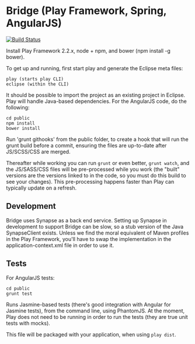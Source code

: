 Bridge (Play Framework, Spring, AngularJS)
=========================================

[![Build Status](https://travis-ci.org/Sage-Bionetworks/BridgePF.svg?branch=develop)](https://travis-ci.org/Sage-Bionetworks/BridgePF)

Install Play Framework 2.2.x, node + npm, and bower (npm install -g bower). 

To get up and running, first start play and generate the Eclipse meta 
files:

    play (starts play CLI)
    eclipse (within the CLI)

It should be possible to import the project as an existing project in Eclipse. 
Play will handle Java-based dependencies. For the AngularJS code, do the 
following:

    cd public
    npm install
    bower install

Run 'grunt githooks' from the public folder, to create a hook that will run the 
grunt build before a commit, ensuring the files are up-to-date after 
JS/SCSS/CSS are merged.

Thereafter while working you can run `grunt` or even better, `grunt watch`, and 
the JS/SASS/CSS files will be pre-processed while you work (the "built" versions 
are the versions linked to in the code, so you must do this build to see your 
changes). This pre-processing happens faster than Play can typically update on a 
refresh.

Development
-----------

Bridge uses Synapse as a back end service. Setting up Synapse in development to 
support Bridge can be slow, so a stub version of the Java SynapseClient exists. 
Unless we find the moral equivalent of Maven profiles in the Play Framework, you'll
have to swap the implementation in the application-context.xml file in order to 
use it.

Tests
-----

For AngularJS tests:

    cd public
    grunt test
    
Runs Jasmine-based tests (there's good integration with Angular for Jasmine tests), 
from the command line, using PhantomJS. At the moment, Play does not need to be 
running in order to run the tests (they are true unit tests with mocks). 

This file will be packaged with your application, when using `play dist`.
